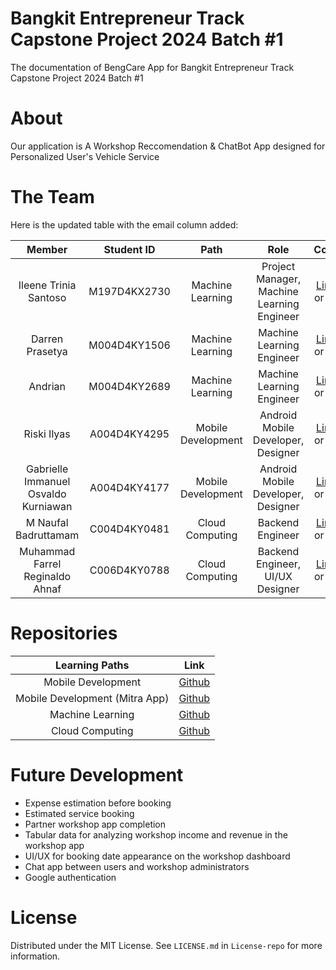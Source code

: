 # Bangkit Entrepreneur Track Capstone Project 2024 Batch #1
The documentation of BengCare App for Bangkit Entrepreneur Track Capstone Project 2024 Batch #1

# About
Our application is A Workshop Reccomendation & ChatBot App designed for Personalized User's Vehicle Service

# The Team

Here is the updated table with the email column added:

|            Member           | Student ID |        Path        |                    Role                    |                                                       Contacts                                                             |                          Email                          |
| :-------------------------: | :--------: | :----------------: | :----------------------------------------: | :------------------------------------------------------------------------------------------------------------------------: | :-----------------------------------------------------: |
|  Ileene Trinia Santoso       | M197D4KX2730 |  Machine Learning  | Project Manager, Machine Learning Engineer | [LinkedIn](https://www.linkedin.com/in/ileene-trinia/) or [Github](https://github.com/)                              | [ileene@bengcare.com](mailto:ilene@bengcare.com)                                       |
|   Darren Prasetya           | M004D4KY1506 |  Machine Learning  | Machine Learning Engineer                 | [LinkedIn](https://www.linkedin.com/in/darren-prasetya/) or [Github](https://github.com/Mikask1)                           | [darren@bengcare.com](mailto:darren@bengcare.com)                                      |
|   Andrian                   | M004D4KY2689 |  Machine Learning  | Machine Learning Engineer                 | [LinkedIn](https://www.linkedin.com/in/andrian-ang/) or [Github](https://github.com/)                             | [andrian@bengcare.com](mailto:andrian@bengcare.com)                                     |
|   Riski Ilyas               | A004D4KY4295 | Mobile Development | Android Mobile Developer, Designer        | [LinkedIn](https://www.linkedin.com/in/riski-ilyas/) or [Github](https://github.com/riskiilyas)                            | [riski@bengcare.com](mailto:riski@bengcare.com)                                       |
|   Gabrielle Immanuel Osvaldo Kurniawan | A004D4KY4177 | Mobile Development | Android Mobile Developer, Designer        | [LinkedIn](https://www.linkedin.com/in/osvaldokurniawan/) or [Github](https://github.com/Osvaldo-Kurniawan)                | [osvaldo@bengcare.com](mailto:osvaldo@bengcare.com)                                   |
|   M Naufal Badruttamam      | C004D4KY0481 |   Cloud Computing  | Backend Engineer                           | [LinkedIn](https://www.linkedin.com/in/mnaufalbadruttamam/) or [Github](https://github.com/Caknoooo)                       | [cakno@bengcare.com](mailto:cakno@bengcare.com)                                      |
|   Muhammad Farrel Reginaldo Ahnaf | C006D4KY0788 |   Cloud Computing  | Backend Engineer, UI/UX Designer                           | [LinkedIn](https://www.linkedin.com/in/farrel-reginaldo/) or [Github](https://github.com)                   | [reginaldo@bengcare.com](mailto:reginaldo@bengcare.com)                                      |

# Repositories

|   Learning Paths   |                                Link                                       |
| :----------------: | :-----------------------------------------------------------------------: |
| Mobile Development |  [Github](https://github.com/BengCare/BengCare-Android)  |
| Mobile Development (Mitra App) |  [Github](https://github.com/BengCare/MitraBengCare-Android)  |
|  Machine Learning  |   [Github](https://github.com/BengCare/BengCare-ML)   |
|  Cloud Computing   | [Github](https://github.com/BengCare/BengCare-Backend)  |

# Future Development
- Expense estimation before booking
- Estimated service booking
- Partner workshop app completion
- Tabular data for analyzing workshop income and revenue in the workshop app
- UI/UX for booking date appearance on the workshop dashboard
- Chat app between users and workshop administrators
- Google authentication

# License
Distributed under the MIT License. See `LICENSE.md` in `License-repo` for more information.
